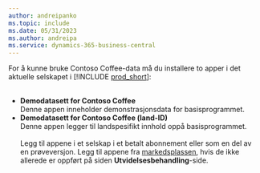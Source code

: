 ```yaml
---
author: andreipanko
ms.topic: include
ms.date: 05/31/2023
ms.author: andreipa
ms.service: dynamics-365-business-central
---
```


For å kunne bruke Contoso Coffee-data må du installere to apper i det aktuelle selskapet i [!INCLUDE [prod_short](../includes/prod_short.md)]:  <br><br>
- **Demodatasett for Contoso Coffee**  
    Denne appen inneholder demonstrasjonsdata for basisprogrammet.  
- **Demodatasett for Contoso Coffee (land-ID)**  
    Denne appen legger til landspesifikt innhold oppå basisprogrammet.
<br><br>
Legg til appene i et selskap i et betalt abonnement eller som en del av en prøveversjon. Legg til appene fra [markedsplassen](../ui-extensions-install-uninstall.md#install), hvis de ikke allerede er oppført på siden **Utvidelsesbehandling**-side.
